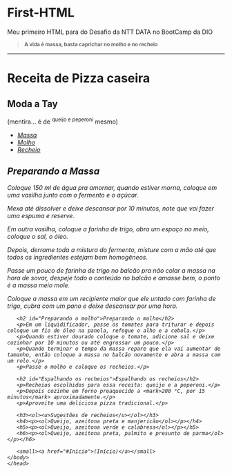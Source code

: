 # First-HTML
Meu primeiro HTML para do Desafio da NTT DATA no BootCamp da DIO 

<html>
    <head>
        <title> Meu primeiro HTML</title>
    <body> 
        <blockquote><strong><sub>A vida é massa, basta caprichar no molho e no recheio</blockquote></strong></sub>
        <hr></hr>
        <h1 id="Início">Receita de Pizza caseira</h1>
       <h2>Moda a Tay</h2>
        <p></i>(mentira... é de <sup>queijo e peperoni</sup> mesmo)</p><i>
        <ul>
        <li><a href='#Preparando a Massa'> Massa</a></li>
        <li><a href="#Preparando o molho"> Molho</a></li>
        <li><a href="#Espalhando os recheios"> Recheio</a></li>
       </ul>
       <h2 id="Preparando a Massa">Preparando a Massa</h2>
       <p>Coloque 150 ml de água pra amornar, quando estiver morna, coloque em uma vasilha junto com o fermento e o açúcar.</p>
       <p>Mexa até dissolver e deixe descansar por 10 minutos, note que vai fazer uma espuma e reserve.</p>
       <p>Em outra vasilha, coloque a farinha de trigo, abra um espaço no meio, coloque o sal, o óleo.</p>
       <p>Depois, derrame toda a mistura do fermento, misture com a mão até que todos os ingredientes estejam bem homogêneos.</p>
       <p>Passe um pouco de farinha de trigo no balcão pra não colar a massa na hora de sovar, despeje todo o conteúdo no balcão e amasse bem, o ponto é a massa meio           mole.</p>
       <p>Coloque a massa em um recipiente maior que ele untado com farinha de trigo, cubra com um pano e deixe descansar por uma hora.</p>

       <h2 id="Preparando o molho">Preparando o molho</h2>
       <p>Em um liquidificador, passe os tomates para triturar e depois coloque um fio de óleo na panela, refogue o alho e a cebola.</p>
       <p>Quando estiver dourado coloque o tomate, adicione sal e deixe cozinhar por 10 minutos ou até engrossar um pouco.</p>
       <p>Quando terminar o tempo da massa repare que ela vai aumentar de tamanho, então coloque a massa no balcão novamente e abra a massa com um rolo.</p>
       <p>Passe o molho e coloque os recheios.</p>

       <h2 id="Espalhando os recheios">Espalhando os recheios</h2>
       <p>Recheios escolhidos para essa receita: queijo e a peperoni.</p>
       <p>Depois cozinhe em forno preaquecido a <mark>200 °C, por 15 minutos</mark> aproximadamente.</p>
       <p>Aproveite uma deliciosa pizza tradicional.</p>

       <h3><ol><u>Sugestões de recheios</u></ol></h3>
       <h4><p><ol>Queijo, azeitona preta e manjericão</ol></p></h4>
       <h5><p><ol>Queijo, azeitona verde e calabresa</ol></p></h5>
       <h6><p><ol>Queijo, azeitona preta, palmito e presunto de parma</ol></p></h6>

       <small><a href="#Início">(Início)</a></small>
    </body>
    </head>
</html> 
